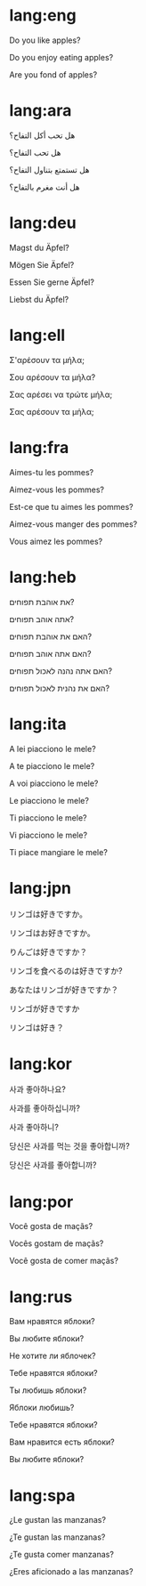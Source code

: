# lang:eng

Do you like apples?

Do you enjoy eating apples?

Are you fond of apples?

# lang:ara

هل تحب أكل التفاح؟

هل تحب التفاح؟

هل تستمتع بتناول التفاح؟

هل أنت مغرم بالتفاح؟

# lang:deu

Magst du Äpfel?

Mögen Sie Äpfel?

Essen Sie gerne Äpfel?

Liebst du Äpfel?

# lang:ell

Σ'αρέσουν τα μήλα;

Σου αρέσουν τα μήλα?

Σας αρέσει να τρώτε μήλα;

Σας αρέσουν τα μήλα;

# lang:fra

Aimes-tu les pommes?

Aimez-vous les pommes?

Est-ce que tu aimes les pommes?

Aimez-vous manger des pommes?

Vous aimez les pommes?

# lang:heb

את אוהבת תפוחים?

אתה אוהב תפוחים?

האם את אוהבת תפוחים?

האם אתה אוהב תפוחים?

האם אתה נהנה לאכול תפוחים?

האם את נהנית לאכול תפוחים?

# lang:ita

A lei piacciono le mele?

A te piacciono le mele?

A voi piacciono le mele?

Le piacciono le mele?

Ti piacciono le mele?

Vi piacciono le mele?

Ti piace mangiare le mele?

# lang:jpn

リンゴは好きですか。

リンゴはお好きですか。

りんごは好きですか？

リンゴを食べるのは好きですか?

あなたはリンゴが好きですか？

リンゴが好きですか

リンゴは好き？

# lang:kor

사과 좋아하나요?

사과를 좋아하십니까?

사과 좋아하니?

당신은 사과를 먹는 것을 좋아합니까?

당신은 사과를 좋아합니까?

# lang:por

Você gosta de maçãs?

Vocês gostam de maçãs?

Você gosta de comer maçãs?

# lang:rus

Вам нравятся яблоки?

Вы любите яблоки?

Не хотите ли яблочек?

Тебе нравятся яблоки?

Ты любишь яблоки?

Яблоки любишь?

Тебе нравятся яблоки?

Вам нравится есть яблоки?

Вы любите яблоки?

# lang:spa

¿Le gustan las manzanas?

¿Te gustan las manzanas?

¿Te gusta comer manzanas?

¿Eres aficionado a las manzanas?